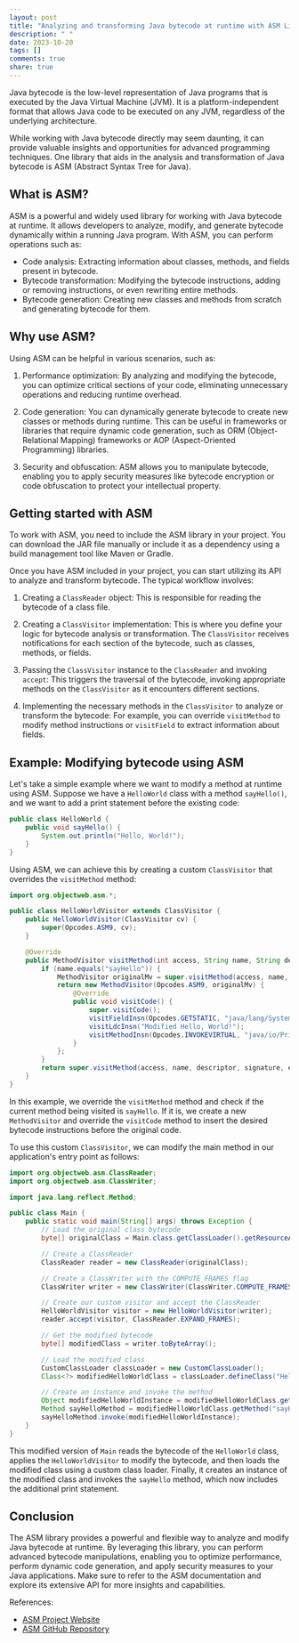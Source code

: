 ```yaml
---
layout: post
title: "Analyzing and transforming Java bytecode at runtime with ASM Library"
description: " "
date: 2023-10-20
tags: []
comments: true
share: true
---
```


Java bytecode is the low-level representation of Java programs that is executed by the Java Virtual Machine (JVM). It is a platform-independent format that allows Java code to be executed on any JVM, regardless of the underlying architecture.

While working with Java bytecode directly may seem daunting, it can provide valuable insights and opportunities for advanced programming techniques. One library that aids in the analysis and transformation of Java bytecode is ASM (Abstract Syntax Tree for Java).

## What is ASM?

ASM is a powerful and widely used library for working with Java bytecode at runtime. It allows developers to analyze, modify, and generate bytecode dynamically within a running Java program. With ASM, you can perform operations such as:

- Code analysis: Extracting information about classes, methods, and fields present in bytecode.
- Bytecode transformation: Modifying the bytecode instructions, adding or removing instructions, or even rewriting entire methods.
- Bytecode generation: Creating new classes and methods from scratch and generating bytecode for them.

## Why use ASM?

Using ASM can be helpful in various scenarios, such as:

1. Performance optimization: By analyzing and modifying the bytecode, you can optimize critical sections of your code, eliminating unnecessary operations and reducing runtime overhead.

2. Code generation: You can dynamically generate bytecode to create new classes or methods during runtime. This can be useful in frameworks or libraries that require dynamic code generation, such as ORM (Object-Relational Mapping) frameworks or AOP (Aspect-Oriented Programming) libraries.

3. Security and obfuscation: ASM allows you to manipulate bytecode, enabling you to apply security measures like bytecode encryption or code obfuscation to protect your intellectual property.

## Getting started with ASM

To work with ASM, you need to include the ASM library in your project. You can download the JAR file manually or include it as a dependency using a build management tool like Maven or Gradle.

Once you have ASM included in your project, you can start utilizing its API to analyze and transform bytecode. The typical workflow involves:

1. Creating a `ClassReader` object: This is responsible for reading the bytecode of a class file.

2. Creating a `ClassVisitor` implementation: This is where you define your logic for bytecode analysis or transformation. The `ClassVisitor` receives notifications for each section of the bytecode, such as classes, methods, or fields.

3. Passing the `ClassVisitor` instance to the `ClassReader` and invoking `accept`: This triggers the traversal of the bytecode, invoking appropriate methods on the `ClassVisitor` as it encounters different sections.

4. Implementing the necessary methods in the `ClassVisitor` to analyze or transform the bytecode: For example, you can override `visitMethod` to modify method instructions or `visitField` to extract information about fields.

## Example: Modifying bytecode using ASM

Let's take a simple example where we want to modify a method at runtime using ASM. Suppose we have a `HelloWorld` class with a method `sayHello()`, and we want to add a print statement before the existing code:

```java
public class HelloWorld {
    public void sayHello() {
        System.out.println("Hello, World!");
    }
}
```

Using ASM, we can achieve this by creating a custom `ClassVisitor` that overrides the `visitMethod` method:

```java
import org.objectweb.asm.*;

public class HelloWorldVisitor extends ClassVisitor {
    public HelloWorldVisitor(ClassVisitor cv) {
        super(Opcodes.ASM9, cv);
    }

    @Override
    public MethodVisitor visitMethod(int access, String name, String descriptor, String signature, String[] exceptions) {
        if (name.equals("sayHello")) {
            MethodVisitor originalMv = super.visitMethod(access, name, descriptor, signature, exceptions);
            return new MethodVisitor(Opcodes.ASM9, originalMv) {
                @Override
                public void visitCode() {
                    super.visitCode();
                    visitFieldInsn(Opcodes.GETSTATIC, "java/lang/System", "out", "Ljava/io/PrintStream;");
                    visitLdcInsn("Modified Hello, World!");
                    visitMethodInsn(Opcodes.INVOKEVIRTUAL, "java/io/PrintStream", "println", "(Ljava/lang/String;)V", false);
                }
            };
        }
        return super.visitMethod(access, name, descriptor, signature, exceptions);
    }
}
```

In this example, we override the `visitMethod` method and check if the current method being visited is `sayHello`. If it is, we create a new `MethodVisitor` and override the `visitCode` method to insert the desired bytecode instructions before the original code.

To use this custom `ClassVisitor`, we can modify the main method in our application's entry point as follows:

```java
import org.objectweb.asm.ClassReader;
import org.objectweb.asm.ClassWriter;

import java.lang.reflect.Method;

public class Main {
    public static void main(String[] args) throws Exception {
        // Load the original class bytecode
        byte[] originalClass = Main.class.getClassLoader().getResourceAsStream("HelloWorld.class").readAllBytes();

        // Create a ClassReader
        ClassReader reader = new ClassReader(originalClass);

        // Create a ClassWriter with the COMPUTE_FRAMES flag
        ClassWriter writer = new ClassWriter(ClassWriter.COMPUTE_FRAMES);

        // Create our custom visitor and accept the ClassReader
        HelloWorldVisitor visitor = new HelloWorldVisitor(writer);
        reader.accept(visitor, ClassReader.EXPAND_FRAMES);

        // Get the modified bytecode
        byte[] modifiedClass = writer.toByteArray();

        // Load the modified class
        CustomClassLoader classLoader = new CustomClassLoader();
        Class<?> modifiedHelloWorldClass = classLoader.defineClass("HelloWorld", modifiedClass);

        // Create an instance and invoke the method
        Object modifiedHelloWorldInstance = modifiedHelloWorldClass.getDeclaredConstructor().newInstance();
        Method sayHelloMethod = modifiedHelloWorldClass.getMethod("sayHello");
        sayHelloMethod.invoke(modifiedHelloWorldInstance);
    }
}
```

This modified version of `Main` reads the bytecode of the `HelloWorld` class, applies the `HelloWorldVisitor` to modify the bytecode, and then loads the modified class using a custom class loader. Finally, it creates an instance of the modified class and invokes the `sayHello` method, which now includes the additional print statement.

## Conclusion

The ASM library provides a powerful and flexible way to analyze and modify Java bytecode at runtime. By leveraging this library, you can perform advanced bytecode manipulations, enabling you to optimize performance, perform dynamic code generation, and apply security measures to your Java applications. Make sure to refer to the ASM documentation and explore its extensive API for more insights and capabilities.

References:
- [ASM Project Website](https://asm.ow2.io/)
- [ASM GitHub Repository](https://github.com/asm-organization/asm)